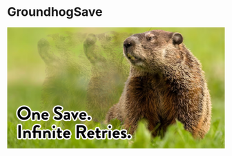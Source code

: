 # GroundhogSave

<img src="https://github.com/pardeike/GroundhogSave/blob/d0d4949e1c77de832bd513fba671bdb11404254c/About/Preview.png" />
